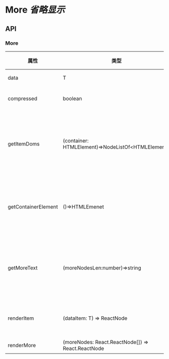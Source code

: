 # More _省略显示_

<example />

## API

### More

| 属性                | 类型                                                    | 默认值 | 说明                                   |
| ------------------- | ------------------------------------------------------- | ------ | -------------------------------------- |
| data                | T                                                       | 必填   | 数据源                                 |
| compressed          | boolean                                                 | false  | 是否压缩显示                           |
| getItemDoms         | (container: HTMLElement)=>NodeListOf&lt;HTMLElement&gt; | 必填   | 提供 More 组件获取所有 Item dom 的方法 |
| getContainerElement | ()=>HTMLEmenet                                          | 必填   | 提供 More 组件获取容器 dom 的方法      |
| getMoreText         | (moreNodesLen:number)=>string                           | '...'  | 显示更多时的文本，用于参与计算         |
| renderItem          | (dataItem: T) => ReactNode                              | 必填   | 渲染每个 Item 的函数                   |
| renderMore          | (moreNodes: React.ReactNode[]) => React.ReactNode       | 必填   | 渲染 More                              |
